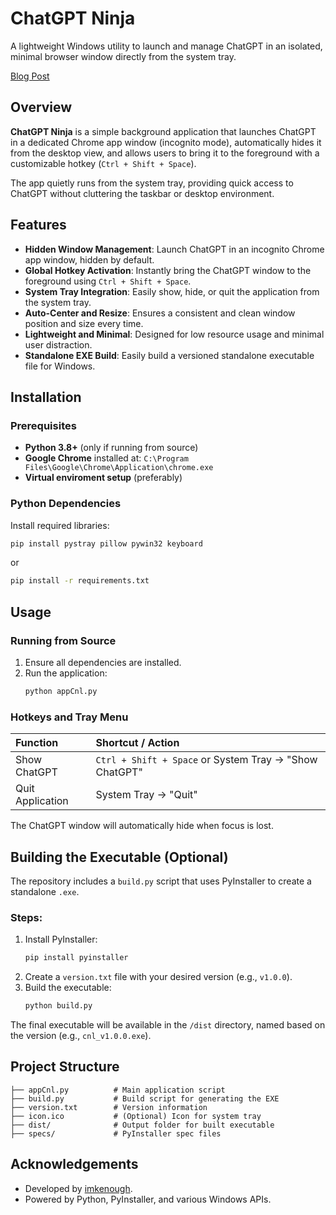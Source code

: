 # ChatGPT Ninja

A lightweight Windows utility to launch and manage ChatGPT in an isolated, minimal browser window directly from the system tray.

[Blog Post](https://imkenough.ddnsfree.com/blog/chatgpt-ninja-launcher)

## Overview

**ChatGPT Ninja** is a simple background application that launches ChatGPT in a dedicated Chrome app window (incognito mode), automatically hides it from the desktop view, and allows users to bring it to the foreground with a customizable hotkey (`Ctrl + Shift + Space`).

The app quietly runs from the system tray, providing quick access to ChatGPT without cluttering the taskbar or desktop environment.

## Features

- **Hidden Window Management**: Launch ChatGPT in an incognito Chrome app window, hidden by default.
- **Global Hotkey Activation**: Instantly bring the ChatGPT window to the foreground using `Ctrl + Shift + Space`.
- **System Tray Integration**: Easily show, hide, or quit the application from the system tray.
- **Auto-Center and Resize**: Ensures a consistent and clean window position and size every time.
- **Lightweight and Minimal**: Designed for low resource usage and minimal user distraction.
- **Standalone EXE Build**: Easily build a versioned standalone executable file for Windows.

## Installation

### Prerequisites
- **Python 3.8+** (only if running from source)
- **Google Chrome** installed at:
  `C:\Program Files\Google\Chrome\Application\chrome.exe`
- **Virtual enviroment setup** (preferably)
  

### Python Dependencies
Install required libraries:
```bash
pip install pystray pillow pywin32 keyboard
```
or
```bash
pip install -r requirements.txt
```


## Usage

### Running from Source
1. Ensure all dependencies are installed.
2. Run the application:
   ```bash
   python appCnl.py
   ```

### Hotkeys and Tray Menu
| Function             | Shortcut / Action |
|:---------------------|:------------------|
| Show ChatGPT          | `Ctrl + Shift + Space` or System Tray → "Show ChatGPT" |
| Quit Application      | System Tray → "Quit" |

The ChatGPT window will automatically hide when focus is lost.

## Building the Executable (Optional)

The repository includes a `build.py` script that uses PyInstaller to create a standalone `.exe`.

### Steps:
1. Install PyInstaller:
   ```bash
   pip install pyinstaller
   ```
2. Create a `version.txt` file with your desired version (e.g., `v1.0.0`).
3. Build the executable:
   ```bash
   python build.py
   ```

The final executable will be available in the `/dist` directory, named based on the version (e.g., `cnl_v1.0.0.exe`).

## Project Structure

```
├── appCnl.py          # Main application script
├── build.py           # Build script for generating the EXE
├── version.txt        # Version information
├── icon.ico           # (Optional) Icon for system tray
├── dist/              # Output folder for built executable
├── specs/             # PyInstaller spec files
```

## Acknowledgements

- Developed by [imkenough](https://github.com/imkenough).
- Powered by Python, PyInstaller, and various Windows APIs.
